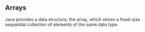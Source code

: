 ## Arrays

Java provides a data structure, the array,
which stores a fixed-size sequential collection of elements of the same data type.
